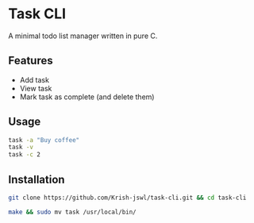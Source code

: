# Task CLI

A minimal todo list manager written in pure C.

## Features
- Add task
- View task
- Mark task as complete (and delete them)

## Usage
```bash
task -a "Buy coffee"
task -v 
task -c 2
```

## Installation
```bash
git clone https://github.com/Krish-jswl/task-cli.git && cd task-cli
```

```bash
make && sudo mv task /usr/local/bin/
```
